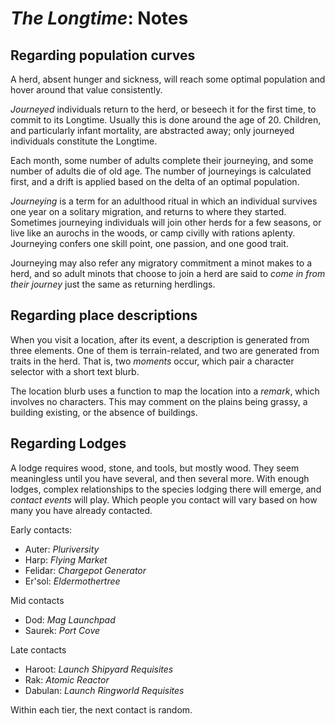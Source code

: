 # *The Longtime*: Notes

## Regarding population curves

A herd, absent hunger and sickness, will reach some optimal population and hover around that value consistently.

*Journeyed* individuals return to the herd, or beseech it for the first time, to commit to its Longtime. Usually this is done around the age of 20. Children, and particularly infant mortality, are abstracted away; only journeyed individuals constitute the Longtime.

Each month, some number of adults complete their journeying, and some number of adults die of old age. The number of journeyings is calculated first, and a drift is applied based on the delta of an optimal population.

*Journeying* is a term for an adulthood ritual in which an individual survives one year on a solitary migration, and returns to where they started. Sometimes journeying individuals will join other herds for a few seasons, or live like an aurochs in the woods, or camp civilly with rations aplenty. Journeying confers one skill point, one passion, and one good trait.

Journeying may also refer any migratory commitment a minot makes to a herd, and so adult minots that choose to join a herd are said to *come in from their journey* just the same as returning herdlings.

## Regarding place descriptions

When you visit a location, after its event, a description is generated from three elements. One of them is terrain-related, and two are generated from traits in the herd. That is, two *moments* occur, which pair a character selector with a short text blurb.

The location blurb uses a function to map the location into a *remark*, which involves no characters. This may comment on the plains being grassy, a building existing, or the absence of buildings.

## Regarding Lodges

A lodge requires wood, stone, and tools, but mostly wood. They seem meaningless until you have several, and then several more. With enough lodges, complex relationships to the species lodging there will emerge, and *contact events* will play. Which people you contact will vary based on how many you have already contacted.

Early contacts:

- Auter: *Pluriversity*
- Harp: *Flying Market*
- Felidar: *Chargepot Generator*
- Er'sol: *Eldermothertree*

Mid contacts

- Dod: *Mag Launchpad*
- Saurek: *Port Cove*

Late contacts

- Haroot: *Launch Shipyard Requisites*
- Rak: *Atomic Reactor*
- Dabulan: *Launch Ringworld Requisites*

Within each tier, the next contact is random.
